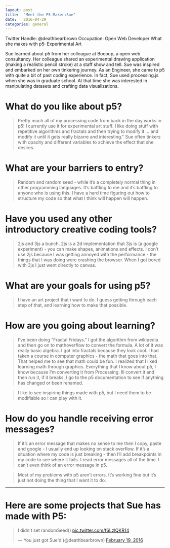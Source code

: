 ```yaml
---
layout: post
title:  "Meet the P5 Maker:Sue"
date:   2016-04-29
categories: general
---
```


Twitter Handle: @deathbearbrown
Occupation: Open Web Developer
What she makes with p5: Experimental Art

Sue learned about p5 from her colleague at Bocoup, a open web consultancy. Her colleague shared an experimental drawing application (making a realistic pencil stroke) at a staff show and tell. Sue was inspired and embarked on her own tinkering journey. As an Engineer, she came to p5 with quite a bit of past coding experience. In fact, Sue used processing.js  when she was in graduate school. At that time she was interested in manipulating datasets and crafting data visualizations. 

# What do you like about p5?
> Pretty much all of my processing code from back in the day works in p5! I currently use it for experimental  art stuff. I like doing stuff with repetitive algorithms and fractals and then trying to modify it ... and modify it until it gets really bizarre and interesting." Sue often tinkers with opacity and different variables to achieve the effect that she desires.

# What are your barriers to entry?
> Random and random seed - while it’s a completely normal thing in other programming languages. It’s baffling to me and it’s baffling to anyone who is using this. I have a hard time figuring out how to structure my code so that what I think will happen will happen. 

# Have you used any other introductory creative coding tools?
> 2js and 3js a bunch. 2js is a 2d implementation that 3js is (a google experiment) - you can make shapes, animations and effects. I don’t use 2js because I was getting annoyed with the performance  - the things that I was doing were crashing the browser. When I got bored with 3js I just went directly to canvas. 

# What are your goals for using p5?
> I have an art project that i want to do. I guess getting through each step of that, and learning how to make that possible. 
# How are you going about learning?
> I’ve been doing “Fractal Fridays.” I got the algorithm from wikipedia and then go on to mathoverflow to convert the  formula. A lot of it was really basic algebra. I got into fractals because they look cool. I had taken a course in computer graphics - the math that goes into that. That helped me to see that math could be fun. I realized that I liked learning math through graphics. Everything that I know about p5, I know because I’m converting it from Processing. Ill convert it and then run it, if it breaks, I go to the p5 documentation to see if anything has changed or been renamed. 

> I like to see inspiring things made with p5, but I need them to be modifiable so I can play with it. 

# How do you handle receiving error messages?
> If it’s an error message that makes no sense to me then I copy, paste and google - I usually end up looking on stack overflow. If it’s a situation where my code is just breaking - then I’ll add breakpoints in my code to see where it fails. 
I read error messages all of the time.  I can’t even think of an error message in p5.

> Most of my problems with p5 aren’t errors. It’s working fine but it’s just not doing the thing that I want it to do. 

---

# Here are some projects that Sue has made with P5:

<blockquote class="twitter-tweet" data-conversation="none" data-lang="en"><p lang="en" dir="ltr">I didn&#39;t set randomSeed() <a href="https://t.co/f6LzlQKR14">pic.twitter.com/f6LzlQKR14</a></p>&mdash; You just got Sue&#39;d (@deathbearbrown) <a href="https://twitter.com/deathbearbrown/status/700823766700417024">February 19, 2016</a></blockquote>
<script async src="//platform.twitter.com/widgets.js" charset="utf-8"></script>





